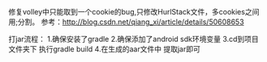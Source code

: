 修复volley中只能取到一个cookie的bug,只修改HurlStack文件，多cookies之间用;分割。
参考：http://blog.csdn.net/qiang_xi/article/details/50608653

打jar流程：
1.确保安装了gradle
2.确保添加了android sdk环境变量
3.cd到项目文件夹下 执行gradle build
4.在生成的aar文件中 提取jar即可
